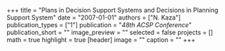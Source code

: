 +++
title = "Plans in Decision Support Systems and Decisions in Planning Support System"
date = "2007-01-01"
authors = ["N. Kaza"]
publication_types = ["1"]
publication = "_48th ACSP Conference_"
publication_short = ""
image_preview = ""
selected = false
projects = []
math = true
highlight = true
[header]
image = ""
caption = ""
+++

